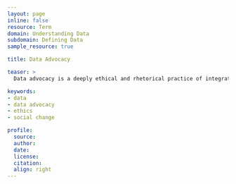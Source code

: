 ```yaml
---
layout: page
inline: false
resource: Term
domain: Understanding Data
subdomain: Defining Data
sample_resource: true

title: Data Advocacy

teaser: >
  Data advocacy is a deeply ethical and rhetorical practice of integrated analysis, design, and communication in which insights from a dataset are effectively conveyed to raise public awareness and drive social change. (Laurie Gries, “A Rhetorical Data Studies Approach to Data Storytelling and Advocacy”)

keywords:
- data
- data advocacy
- ethics
- social change

profile:
  source:
  author:
  date:
  license:
  citation:
  align: right
---
```

